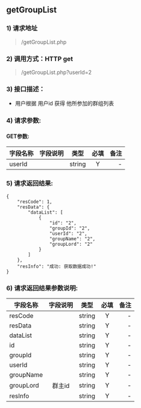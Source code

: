 

## getGroupList

### 1) 请求地址

> /getGroupList.php

### 2) 调用方式：HTTP get

> /getGroupList.php?userId=2

### 3) 接口描述：

* 用户根据 用户id 获得 他所参加的群组列表

### 4) 请求参数:

#### GET参数:
|字段名称       |字段说明         |类型            |必填            |备注     |
| -------------|:--------------:|:--------------:|:--------------:| ------:|
|userId||string|Y|-|



### 5) 请求返回结果:

```
{
    "resCode": 1,
    "resData": {
        "dataList": [
            {
                "id": "2",
                "groupId": "2",
                "userId": "2",
                "groupName": "2",
                "groupLord": "2"
            }
        ]
    },
    "resInfo": "成功: 获取数据成功!"
}
```


### 6) 请求返回结果参数说明:
|字段名称       |字段说明         |类型            |必填            |备注     |
| -------------|:--------------:|:--------------:|:--------------:| ------:|
|resCode||string|Y|-|
|resData||string|Y|-|
|dataList||string|Y|-|
|id||string|Y|-|
|groupId||string|Y|-|
|userId||string|Y|-|
|groupName||string|Y|-|
|groupLord|群主id|string|Y|-|
|resInfo||string|Y|-|

